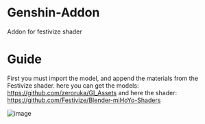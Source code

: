 # Genshin-Addon

Addon for festivize shader

# Guide

First you must import the model, and append the materials from the Festivize shader.
here you can get the models: https://github.com/zeroruka/GI_Assets
and here the shader: https://github.com/Festivize/Blender-miHoYo-Shaders

![image](https://user-images.githubusercontent.com/84283424/180322962-88eca8ab-98da-45c2-9458-0407153ebb22.png)

